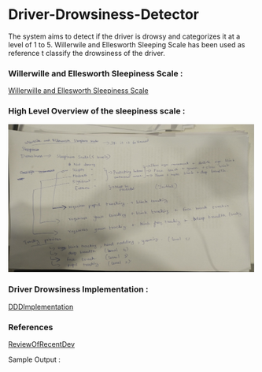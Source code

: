 # Driver-Drowsiness-Detector
The system aims to detect if the driver is drowsy and categorizes it at a level of 1 to 5. Willerwile and Ellesworth Sleeping Scale has been used as reference t classify the drowsiness of the driver.

### Willerwille and Ellesworth Sleepiness Scale : 

[Willerwille and Ellesworth Sleepiness Scale](https://www.sciencedirect.com/science/article/abs/pii/0001457594900191)

### High Level Overview of the sleepiness scale : 

<img src="DriverDrowsinessDetectionPlan.jpg" width="500" height="300" />

### Driver Drowsiness Implementation : 

[DDDImplementation](DriverDrowsinessDetectionImplementationPlan.pptx)


### References

[ReviewOfRecentDev](A_Review_of_Recent_Developments_in_Driver_Drowsine.pdf)


Sample Output : 






